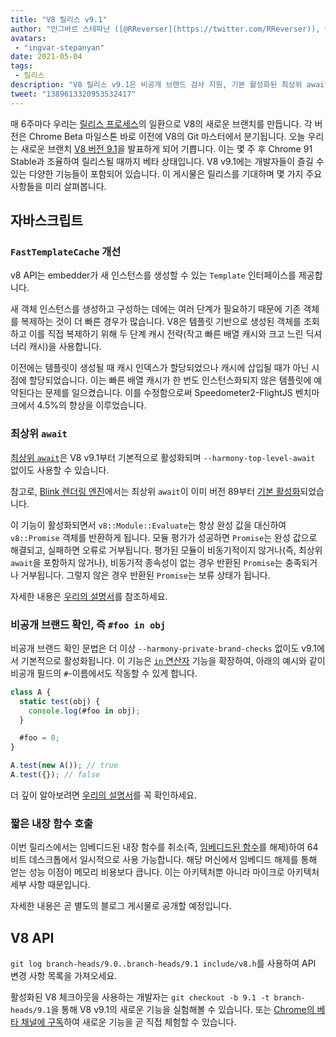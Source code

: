 ```yaml
---
title: "V8 릴리스 v9.1"
author: "인그바르 스테파냔 ([@RReverser](https://twitter.com/RReverser)), 나만의 브랜드를 테스트 중"
avatars: 
 - "ingvar-stepanyan"
date: 2021-05-04
tags: 
 - 릴리스
description: "V8 릴리스 v9.1은 비공개 브랜드 검사 지원, 기본 활성화된 최상위 await 및 성능 개선을 제공합니다."
tweet: "1389613320953532417"
---
```

매 6주마다 우리는 [릴리스 프로세스](https://v8.dev/docs/release-process)의 일환으로 V8의 새로운 브랜치를 만듭니다. 각 버전은 Chrome Beta 마일스톤 바로 이전에 V8의 Git 마스터에서 분기됩니다. 오늘 우리는 새로운 브랜치 [V8 버전 9.1](https://chromium.googlesource.com/v8/v8.git/+log/branch-heads/9.1)을 발표하게 되어 기쁩니다. 이는 몇 주 후 Chrome 91 Stable과 조율하여 릴리스될 때까지 베타 상태입니다. V8 v9.1에는 개발자들이 즐길 수 있는 다양한 기능들이 포함되어 있습니다. 이 게시물은 릴리스를 기대하며 몇 가지 주요 사항들을 미리 살펴봅니다.

<!--truncate-->
## 자바스크립트

### `FastTemplateCache` 개선

v8 API는 embedder가 새 인스턴스를 생성할 수 있는 `Template` 인터페이스를 제공합니다.

새 객체 인스턴스를 생성하고 구성하는 데에는 여러 단계가 필요하기 때문에 기존 객체를 복제하는 것이 더 빠른 경우가 많습니다. V8은 템플릿 기반으로 생성된 객체를 조회하고 이를 직접 복제하기 위해 두 단계 캐시 전략(작고 빠른 배열 캐시와 크고 느린 딕셔너리 캐시)을 사용합니다.

이전에는 템플릿이 생성될 때 캐시 인덱스가 할당되었으나 캐시에 삽입될 때가 아닌 시점에 할당되었습니다. 이는 빠른 배열 캐시가 한 번도 인스턴스화되지 않은 템플릿에 예약된다는 문제를 일으켰습니다. 이를 수정함으로써 Speedometer2-FlightJS 벤치마크에서 4.5%의 향상을 이루었습니다.

### 최상위 `await`

[최상위 `await`](https://v8.dev/features/top-level-await)은 V8 v9.1부터 기본적으로 활성화되며 `--harmony-top-level-await` 없이도 사용할 수 있습니다.

참고로, [Blink 렌더링 엔진](https://www.chromium.org/blink)에서는 최상위 `await`이 이미 버전 89부터 [기본 활성화](https://v8.dev/blog/v8-release-89#top-level-await)되었습니다.

이 기능이 활성화되면서 `v8::Module::Evaluate`는 항상 완성 값을 대신하여 `v8::Promise` 객체를 반환하게 됩니다. 모듈 평가가 성공하면 `Promise`는 완성 값으로 해결되고, 실패하면 오류로 거부됩니다. 평가된 모듈이 비동기적이지 않거나(즉, 최상위 `await`을 포함하지 않거나), 비동기적 종속성이 없는 경우 반환된 `Promise`는 충족되거나 거부됩니다. 그렇지 않은 경우 반환된 `Promise`는 보류 상태가 됩니다.

자세한 내용은 [우리의 설명서](https://v8.dev/features/top-level-await)를 참조하세요.

### 비공개 브랜드 확인, 즉 `#foo in obj`

비공개 브랜드 확인 문법은 더 이상 `--harmony-private-brand-checks` 없이도 v9.1에서 기본적으로 활성화됩니다. 이 기능은 [`in` 연산자](https://developer.mozilla.org/en-US/docs/Web/JavaScript/Reference/Operators/in) 기능을 확장하여, 아래의 예시와 같이 비공개 필드의 `#`-이름에서도 작동할 수 있게 합니다.

```javascript
class A {
  static test(obj) {
    console.log(#foo in obj);
  }

  #foo = 0;
}

A.test(new A()); // true
A.test({}); // false
```

더 깊이 알아보려면 [우리의 설명서](https://v8.dev/features/private-brand-checks)를 꼭 확인하세요.

### 짧은 내장 함수 호출

이번 릴리스에서는 임베디드된 내장 함수를 취소(즉, [임베디드된 함수](https://v8.dev/blog/embedded-builtins)를 해제)하여 64비트 데스크톱에서 일시적으로 사용 가능합니다. 해당 머신에서 임베디드 해제를 통해 얻는 성능 이점이 메모리 비용보다 큽니다. 이는 아키텍처뿐 아니라 마이크로 아키텍처 세부 사항 때문입니다.

자세한 내용은 곧 별도의 블로그 게시물로 공개할 예정입니다.

## V8 API

`git log branch-heads/9.0..branch-heads/9.1 include/v8.h`를 사용하여 API 변경 사항 목록을 가져오세요.

활성화된 V8 체크아웃을 사용하는 개발자는 `git checkout -b 9.1 -t branch-heads/9.1`을 통해 V8 v9.1의 새로운 기능을 실험해볼 수 있습니다. 또는 [Chrome의 베타 채널에 구독](https://www.google.com/chrome/browser/beta.html)하여 새로운 기능을 곧 직접 체험할 수 있습니다.
